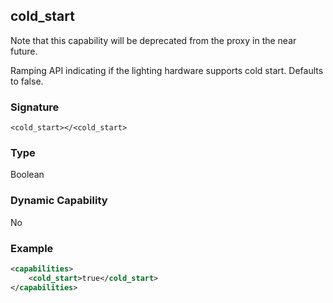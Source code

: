 ## cold\_start

Note that this capability will be deprecated from the proxy in the near future. 

Ramping API indicating if the lighting hardware supports cold start. Defaults to false.


### Signature

`<cold_start></<cold_start>`


### Type

Boolean


### Dynamic Capability

No


### Example

```xml
<capabilities>
    <cold_start>true</cold_start>
</capabilities>
```
